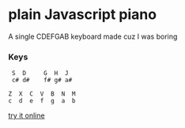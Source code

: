 # plain Javascript piano

A single CDEFGAB keyboard made cuz I was boring

### Keys

	 S  D     G  H  J
	 c# d#    f# g# a#
	
	Z  X  C  V  B  N  M
	c  d  e  f  g  a  b

  
[try it online](https://luizon.github.io/js_piano/)